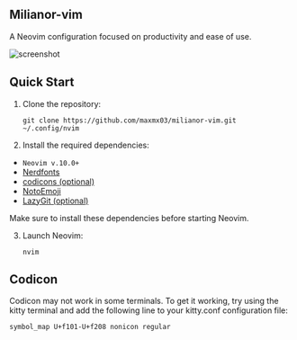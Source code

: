 ## Milianor-vim

A Neovim configuration focused on productivity and ease of use.

![screenshot](https://github.com/maxmx03/milianor-vim/assets/50273941/4d026bb8-bae5-443f-b976-a8a8a609e052)

## Quick Start

1.  Clone the repository:

        git clone https://github.com/maxmx03/milianor-vim.git ~/.config/nvim

2.  Install the required dependencies:

- `Neovim v.10.0+`
- [Nerdfonts](https://www.nerdfonts.com/font-downloads)
- [codicons (optional)](https://github.com/microsoft/vscode-codicons/blob/main/dist/codicon.ttf)
- [NotoEmoji](https://github.com/googlefonts/noto-emoji/blob/main/fonts/NotoColorEmoji.ttf)
- [LazyGit (optional)](https://github.com/jesseduffield/lazygit)

Make sure to install these dependencies before starting Neovim.

3.  Launch Neovim:

        nvim

## Codicon

Codicon may not work in some terminals. To get it working, try using the kitty terminal and add
the following line to your kitty.conf configuration file:

```
symbol_map U+f101-U+f208 nonicon regular
```

